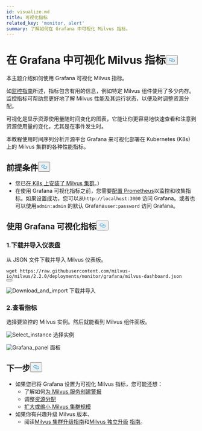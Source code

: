```yaml
---
id: visualize.md
title: 可视化指标
related_key: 'monitor, alert'
summary: 了解如何在 Grafana 中可视化 Milvus 指标。
---
```

<h1 id="Visualize-Milvus-Metrics-in-Grafana" class="common-anchor-header">在 Grafana 中可视化 Milvus 指标<button data-href="#Visualize-Milvus-Metrics-in-Grafana" class="anchor-icon" translate="no">
      <svg translate="no"
        aria-hidden="true"
        focusable="false"
        height="20"
        version="1.1"
        viewBox="0 0 16 16"
        width="16"
      >
        <path
          fill="#0092E4"
          fill-rule="evenodd"
          d="M4 9h1v1H4c-1.5 0-3-1.69-3-3.5S2.55 3 4 3h4c1.45 0 3 1.69 3 3.5 0 1.41-.91 2.72-2 3.25V8.59c.58-.45 1-1.27 1-2.09C10 5.22 8.98 4 8 4H4c-.98 0-2 1.22-2 2.5S3 9 4 9zm9-3h-1v1h1c1 0 2 1.22 2 2.5S13.98 12 13 12H9c-.98 0-2-1.22-2-2.5 0-.83.42-1.64 1-2.09V6.25c-1.09.53-2 1.84-2 3.25C6 11.31 7.55 13 9 13h4c1.45 0 3-1.69 3-3.5S14.5 6 13 6z"
        ></path>
      </svg>
    </button></h1><p>本主题介绍如何使用 Grafana 可视化 Milvus 指标。</p>
<p>如<a href="/docs/zh/v2.4.x/monitor.md">监控指南</a>所述，指标包含有用的信息，例如特定 Milvus 组件使用了多少内存。监控指标可帮助您更好地了解 Milvus 性能及其运行状态，以便及时调整资源分配。</p>
<p>可视化是显示资源使用量随时间变化的图表，它能让你更容易地快速查看和注意到资源使用量的变化，尤其是在事件发生时。</p>
<p>本教程使用时间序列分析开源平台 Grafana 来可视化部署在 Kubernetes (K8s) 上的 Milvus 集群的各种性能指标。</p>
<h2 id="Prerequisites" class="common-anchor-header">前提条件<button data-href="#Prerequisites" class="anchor-icon" translate="no">
      <svg translate="no"
        aria-hidden="true"
        focusable="false"
        height="20"
        version="1.1"
        viewBox="0 0 16 16"
        width="16"
      >
        <path
          fill="#0092E4"
          fill-rule="evenodd"
          d="M4 9h1v1H4c-1.5 0-3-1.69-3-3.5S2.55 3 4 3h4c1.45 0 3 1.69 3 3.5 0 1.41-.91 2.72-2 3.25V8.59c.58-.45 1-1.27 1-2.09C10 5.22 8.98 4 8 4H4c-.98 0-2 1.22-2 2.5S3 9 4 9zm9-3h-1v1h1c1 0 2 1.22 2 2.5S13.98 12 13 12H9c-.98 0-2-1.22-2-2.5 0-.83.42-1.64 1-2.09V6.25c-1.09.53-2 1.84-2 3.25C6 11.31 7.55 13 9 13h4c1.45 0 3-1.69 3-3.5S14.5 6 13 6z"
        ></path>
      </svg>
    </button></h2><ul>
<li>您已<a href="/docs/zh/v2.4.x/install_cluster-helm.md">在 K8s 上安装了 Milvus 集群</a>。）</li>
<li>在使用 Grafana 可视化指标之前，您需要<a href="/docs/zh/v2.4.x/monitor.md">配置 Prometheus</a>以监控和收集指标。如果设置成功，您可以从<code translate="no">http://localhost:3000</code> 访问 Grafana。或者也可以使用<code translate="no">admin:admin</code> 的默认 Grafana<code translate="no">user:password</code> 访问 Grafana。</li>
</ul>
<h2 id="Visualize-metrics-using-Grafana" class="common-anchor-header">使用 Grafana 可视化指标<button data-href="#Visualize-metrics-using-Grafana" class="anchor-icon" translate="no">
      <svg translate="no"
        aria-hidden="true"
        focusable="false"
        height="20"
        version="1.1"
        viewBox="0 0 16 16"
        width="16"
      >
        <path
          fill="#0092E4"
          fill-rule="evenodd"
          d="M4 9h1v1H4c-1.5 0-3-1.69-3-3.5S2.55 3 4 3h4c1.45 0 3 1.69 3 3.5 0 1.41-.91 2.72-2 3.25V8.59c.58-.45 1-1.27 1-2.09C10 5.22 8.98 4 8 4H4c-.98 0-2 1.22-2 2.5S3 9 4 9zm9-3h-1v1h1c1 0 2 1.22 2 2.5S13.98 12 13 12H9c-.98 0-2-1.22-2-2.5 0-.83.42-1.64 1-2.09V6.25c-1.09.53-2 1.84-2 3.25C6 11.31 7.55 13 9 13h4c1.45 0 3-1.69 3-3.5S14.5 6 13 6z"
        ></path>
      </svg>
    </button></h2><h3 id="1-Download-and-import-dashboard" class="common-anchor-header">1.下载并导入仪表盘</h3><p>从 JSON 文件下载并导入 Milvus 仪表板。</p>
<pre><code translate="no">wget https://raw.githubusercontent.com/milvus-io/milvus/2.2.0/deployments/monitor/grafana/milvus-dashboard.json
<button class="copy-code-btn"></button></code></pre>
<p>
  
   <span class="img-wrapper"> <img translate="no" src="/docs/v2.4.x/assets/import_dashboard.png" alt="Download_and_import" class="doc-image" id="download_and_import" />
   </span> <span class="img-wrapper"> <span>下载并导入</span> </span></p>
<h3 id="2-View-metrics" class="common-anchor-header">2.查看指标</h3><p>选择要监控的 Milvus 实例。然后就能看到 Milvus 组件面板。</p>
<p>
  
   <span class="img-wrapper"> <img translate="no" src="/docs/v2.4.x/assets/grafana_select.png" alt="Select_instance" class="doc-image" id="select_instance" />
   </span> <span class="img-wrapper"> <span>选择实例</span> </span></p>
<p>
  
   <span class="img-wrapper"> <img translate="no" src="/docs/v2.4.x/assets/grafana_panel.png" alt="Grafana_panel" class="doc-image" id="grafana_panel" />
   </span> <span class="img-wrapper"> <span>面板</span> </span></p>
<h2 id="Whats-next" class="common-anchor-header">下一步<button data-href="#Whats-next" class="anchor-icon" translate="no">
      <svg translate="no"
        aria-hidden="true"
        focusable="false"
        height="20"
        version="1.1"
        viewBox="0 0 16 16"
        width="16"
      >
        <path
          fill="#0092E4"
          fill-rule="evenodd"
          d="M4 9h1v1H4c-1.5 0-3-1.69-3-3.5S2.55 3 4 3h4c1.45 0 3 1.69 3 3.5 0 1.41-.91 2.72-2 3.25V8.59c.58-.45 1-1.27 1-2.09C10 5.22 8.98 4 8 4H4c-.98 0-2 1.22-2 2.5S3 9 4 9zm9-3h-1v1h1c1 0 2 1.22 2 2.5S13.98 12 13 12H9c-.98 0-2-1.22-2-2.5 0-.83.42-1.64 1-2.09V6.25c-1.09.53-2 1.84-2 3.25C6 11.31 7.55 13 9 13h4c1.45 0 3-1.69 3-3.5S14.5 6 13 6z"
        ></path>
      </svg>
    </button></h2><ul>
<li>如果您已将 Grafana 设置为可视化 Milvus 指标，您可能还想：<ul>
<li>了解如何<a href="/docs/zh/v2.4.x/alert.md">为 Milvus 服务创建警报</a></li>
<li>调整<a href="/docs/zh/v2.4.x/allocate.md">资源分配</a></li>
<li><a href="/docs/zh/v2.4.x/scaleout.md">扩大或缩小 Milvus 集群规模</a></li>
</ul></li>
<li>如果你有兴趣升级 Milvus 版本、<ul>
<li>阅读<a href="/docs/zh/v2.4.x/upgrade_milvus_cluster-operator.md">Milvus 集群升级指南</a>和<a href="/docs/zh/v2.4.x/upgrade_milvus_standalone-operator.md">Milvus 独立升级</a> <a href="/docs/zh/v2.4.x/upgrade_milvus_cluster-operator.md">指南</a>。</li>
</ul></li>
</ul>
